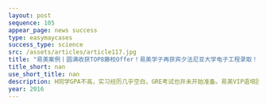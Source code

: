 ```yaml
---
layout: post
sequence: 105
appear_page: news success
type: easymaycases
success_type: science
src: /assets/articles/article117.jpg
title: "易美案例丨圆满收获TOP8藤校Offer！易美学子再获宾夕法尼亚大学电子工程录取！"
title_short: nan
use_short_title: nan
description: H同学GPA不高，实习经历几乎空白，GRE考试也并未开始准备。易美VIP语培团队决定先帮助他打通标化关。易美GRE名师团为H同学制定了全方位、个性化、一对一的GRE考试辅导方案。在每日督促其进行日常阅读练习，持续积累词汇量，通过真题限时训练查漏补缺。两个月后，H同学再考GRE，拿出320+的好成绩。
year: 2016
---
```


